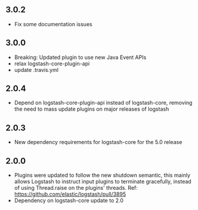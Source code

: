 ## 3.0.2
  - Fix some documentation issues

## 3.0.0
  - Breaking: Updated plugin to use new Java Event APIs
  - relax logstash-core-plugin-api
  - update .travis.yml

## 2.0.4
  - Depend on logstash-core-plugin-api instead of logstash-core, removing the need to mass update plugins on major releases of logstash

## 2.0.3
  - New dependency requirements for logstash-core for the 5.0 release

## 2.0.0
 - Plugins were updated to follow the new shutdown semantic, this mainly allows Logstash to instruct input plugins to terminate gracefully, 
   instead of using Thread.raise on the plugins' threads. Ref: https://github.com/elastic/logstash/pull/3895
 - Dependency on logstash-core update to 2.0

